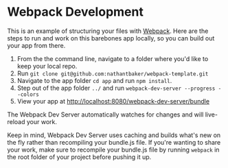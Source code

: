 # Webpack Development

This is an example of structuring your files with [Webpack](https://webpack.github.io/). Here are the steps to run and work on this barebones app locally, so you can build out your app from there.

1. From the the command line, navigate to a folder where you'd like to keep your local repo.
1. Run `git clone git@github.com:nathantbaker/webpack-template.git`
1. Navigate to the app folder `cd app` and run `npm install`.
1. Step out of the app folder `../` and run `webpack-dev-server --progress --colors`
1. View your app at [http://localhost:8080/webpack-dev-server/bundle](http://localhost:8080/webpack-dev-server/bundle)

The Webpack Dev Server automatically watches for changes and will live-reload your work.

Keep in mind, Webpack Dev Server uses caching and builds what's new on the fly rather than recompiling your bundle.js file. If you're wanting to share your work, make sure to recompile your bundle.js file by running `webpack` in the root folder of your project before pushing it up.
